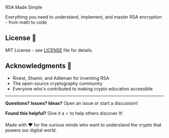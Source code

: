 RSA Made Simple

Everything you need to understand, implement, and master RSA encryption - from math to code

## License 📄

MIT License - see [LICENSE](LICENSE) file for details.

## Acknowledgments 🙏

- Rivest, Shamir, and Adleman for inventing RSA
- The open-source cryptography community
- Everyone who's contributed to making crypto education accessible

---

**Questions? Issues? Ideas?** Open an issue or start a discussion! 

**Found this helpful?** Give it a ⭐ to help others discover it!

Made with ❤️ for the curious minds who want to understand the crypto that powers our digital world.
